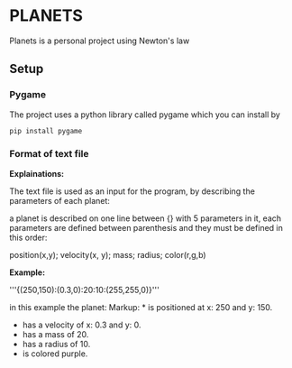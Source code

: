 # PLANETS
Planets is a personal project using Newton's law

## Setup
### Pygame
The project uses a python library called pygame which you can install by
```bash
pip install pygame
```
### Format of text file
**Explainations:**

The text file is used as an input for the program, by describing the parameters of each planet:

a planet is described on one line between {} with 5 parameters in it, each parameters are defined between parenthesis and they must be defined in this order:


position(x,y); velocity(x, y); mass; radius; color(r,g,b)

**Example:**

'''{(250,150):(0.3,0):20:10:(255,255,0)}'''

in this example the planet:
Markup: * is positioned at x: 250 and y: 150. 
  * has a velocity of x: 0.3 and y: 0.
  * has a mass of 20.
  * has a radius of 10.
  * is colored purple.
